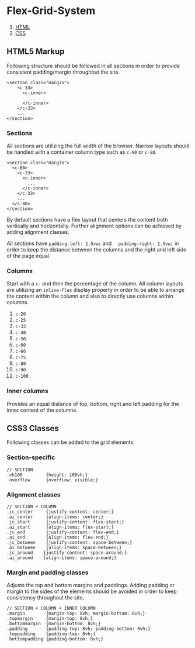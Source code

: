 # Flex-Grid-System
  1. [HTML](https://github.com/eddogan/Flex-Grid-System/blob/master/README.md#html5-markup)
  2. [CSS](https://github.com/eddogan/Flex-Grid-System/blob/master/README.md#css3-classes)  

## HTML5 Markup
Following structure should be followed in all sections in order to provide consistent padding/margin throughout the site.

```
<section class="margin">
    <c-33>
      <c-inner>
        ...
      </c-inner>
    </c-33>
    ...
</section>
```

### Sections
All sections are utilizing the full width of the browser. Narrow layouts should be handled with a container column type such as `c-90` or `c-80`.
```
<section class="margin">
  <c-80>
    <c-33>
      <c-inner>
        ...
      </c-inner>
    </c-33>
    ...
  </c-80>
</section>
```
By default sections have a flex layout that centers the content both vertically and horizontally. Further alignment options can be achieved by adding alignment classes.

All sections have `padding-left: 1.5vw;` and `  padding-right: 1.5vw;` in order to keep the distance between the columns and the right and left side of the page equal. 

### Columns
Start with a `c-` and then the percentage of the column. All column layouts are utilizing an `inline-flex` display property in order to be able to arrange the content within the column and also to directly use columns within columns. 
  1. `c-20`
  2. `c-25`
  3. `c-33`
  4. `c-40`
  5. `c-50`
  6. `c-60`
  7. `c-66`
  8. `c-75`
  9. `c-80`
  10. `c-90`
  11. `c-100`

### Inner columns
Provides an equal distance of top, bottom, right and left padding for the inner content of the columns. 

## CSS3 Classes
Following classes can be added to the grid elements
### Section-specific 
```
// SECTION
.vh100         {height: 100vh;}
.overflow      {overflow: visible;}
```
### Alignment classes
```
// SECTION + COLUMN 
.jc_center     {justify-content: center;}
.ai_center     {align-items: center;}
.jc_start      {justify-content: flex-start;}
.ai_start      {align-items: flex-start;}
.jc_end        {justify-content: flex-end;}
.ai_end        {align-items: flex-end;}
.jc_between    {justify-content: space-between;}
.ai_between    {align-items: space-between;}
.jc_around    {justify-content: space-around;}
.ai_around    {align-items: space-around;}
```
### Margin and padding classes
Adjusts the top and bottom margins and paddings. Adding padding or margin to the sides of the elements should be avoided in order to keep consistency throughout the site.
```
// SECTION + COLUMN + INNER COLUMN 
.margin        {margin-top: 8vh; margin-bottom: 8vh;}
.topmargin     {margin-top: 8vh;}
.bottommargin  {margin-bottom: 8vh;}
.padding       {padding-top: 8vh; padding-bottom: 8vh;}
.toppadding    {padding-top: 8vh;}
.bottompadding {padding-bottom: 8vh;}
```

